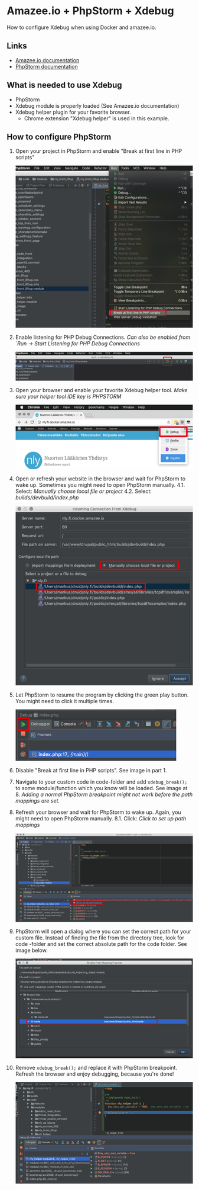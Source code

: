 # Amazee.io + PhpStorm + Xdebug

How to configure Xdebug when using Docker and amazee.io.

## Links

- [Amazee.io documentation](https://docs.amazee.io/tools/xdebug.html#xdebug)
- [PhpStorm documentation](https://confluence.jetbrains.com/display/PhpStorm/Zero-configuration+Web+Application+Debugging+with+Xdebug+and+PhpStorm)

## What is needed to use Xdebug

- PhpStorm
- Xdebug module is properly loaded (See Amazee.io documentation)
- Xdebug helper plugin for your favorite browser.
    - Chrome extension "Xdebug helper" is used in this example.


## How to configure PhpStorm

1. Open your project in PhpStorm and enable "Break at first line in PHP scripts"

    ![Break at first line in PHP scripts](../media/xdebug-1.jpg)

2. Enable listening for PHP Debug Connections.
_Can also be enabled from `Run -> Start Listening for PHP Debug Connections_

    ![Start listening for PHP Debug Connections](../media/xdebug-2.jpg)

3. Open your browser and enable your favorite Xdebug helper tool.
_Make sure your helper tool IDE key is PHPSTORM_

    ![Enable Xdebug helper tool](../media/xdebug-3.jpg)

4. Open or refresh your website in the browser and wait for PhpStorm to wake up. Sometimes you might need to open PhpStorm manually.
    4.1. Select: *Manually choose local file or project*
    4.2. Select: *builds/devbuild/index.php*

    ![Incoming connection from Xdebug](../media/xdebug-4.jpg)

5. Let PhpStorm to resume the program by clicking the green play button. You might need to click it multiple times.

    ![Resume Program](../media/xdebug-5.jpg)

6. Disable "Break at first line in PHP scripts". See image in part 1.

7. Navigate to your custom code in code-folder and add `xdebug_break();` to some module/function which you know will be loaded. See image at 8.
_Adding a normal PhpStorm breakpoint might not work before the path mappings are set._

8. Refresh your browser and wait for PhpStorm to wake up. Again, you might need to open PhpStorm manually.
     8.1. Click: *Click to set up path mappings*

    ![Setup paths](../media/xdebug-6.jpg)

9. PhpStorm will open a dialog where you can set the correct path for your custom file. Instead of finding the file from the directory tree, look for code -folder and set the correct absolute path for the code folder. See image below.

    ![Add a breakpoint](../media/xdebug-7.jpg)

10. Remove `xdebug_break();` and replace it with PhpStorm breakpoint. Refresh the browser and enjoy debugging, because you're done!

    ![Add a breakpoint](../media/xdebug-8.jpg)
